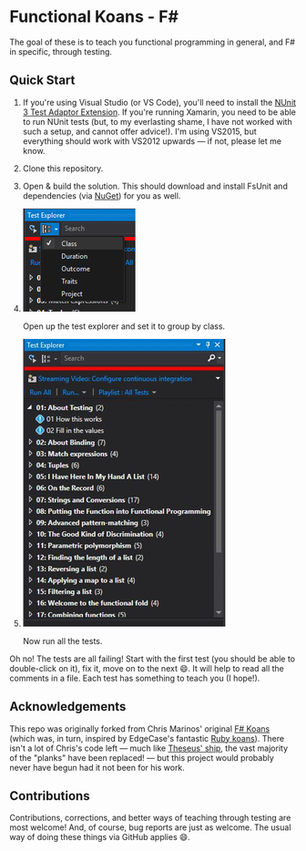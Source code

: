 # Functional Koans - F# #

The goal of these is to teach you functional programming in general, and F# in specific, through testing.

## Quick Start ##

1. If you're using Visual Studio (or VS Code), you'll need to install the [NUnit 3 Test Adaptor Extension](https://marketplace.visualstudio.com/items?itemName=NUnitDevelopers.NUnit3TestAdapter).  If you're running Xamarin, you need to be able to run NUnit tests (but, to my everlasting shame, I have not worked with such a setup, and cannot offer advice!).  I'm using VS2015, but everything should work with VS2012 upwards &mdash; if not, please let me know.
2. Clone this repository.
3. Open & build the solution.  This should download and install FsUnit and dependencies (via [NuGet](http://nuget.org/)) for you as well.
4. ![Group by class](GroupByClass.png?raw=true)

   Open up the test explorer and set it to group by class.
5. ![Test Explorer, VS2015](ExplorerScreenshot.jpg?raw=true)

   Now run all the tests.

Oh no!  The tests are all failing!  Start with the first test (you should be able to double-click on it), fix it, move on to the next :smile:.  It will help to read all the comments in a file.  Each test has something to teach you (I hope!).

## Acknowledgements

This repo was originally forked from Chris Marinos' original [F# Koans](https://github.com/ChrisMarinos/FSharpKoans) (which was, in turn, inspired by EdgeCase's fantastic [Ruby koans](http://github.com/edgecase/ruby_koans)).  There isn't a lot of Chris's code left &mdash; much like [Theseus' ship](https://en.wikipedia.org/wiki/Ship_of_Theseus), the vast majority of the "planks" have been replaced! &mdash; but this project would probably never have begun had it not been for his work.

## Contributions

Contributions, corrections, and better ways of teaching through testing are most welcome!  And, of course, bug reports are just as welcome.  The usual way of doing these things via GitHub applies :smile:.
